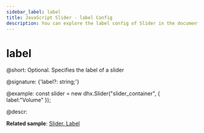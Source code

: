 ```yaml
---
sidebar_label: label
title: JavaScript Slider - label Config 
description: You can explore the label config of Slider in the documentation of the DHTMLX JavaScript UI library. Browse developer guides and API reference, try out code examples and live demos, and download a free 30-day evaluation version of DHTMLX Suite 7.
---
```


# label

@short: Optional. Specifies the label of a slider

@signature: {'label?: string;'}

@example:
const slider = new dhx.Slider("slider_container", { 
   label:"Volume" 
});

@descr:

**Related sample**: [Slider. Label](https://snippet.dhtmlx.com/4o7yttam)

[comment]: # (@related: slider/initializing_slider.md#configuration-properties slider/configuring_slider.md#slider-label)
